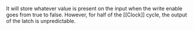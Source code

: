 It will store whatever value is present on the input when the write enable goes from true to false. However, for half of the [[Clock]] cycle, the output of the latch is unpredictable.